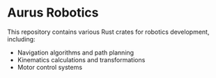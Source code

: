 # Aurus Robotics

This repository contains various Rust crates for robotics development, including:

- Navigation algorithms and path planning
- Kinematics calculations and transformations
- Motor control systems
